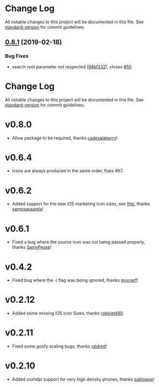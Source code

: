 # Change Log

All notable changes to this project will be documented in this file. See [standard-version](https://github.com/conventional-changelog/standard-version) for commit guidelines.

## [0.8.1](https://github.com/dwmkerr/app-icon/compare/v0.8.0...v0.8.1) (2019-02-18)


### Bug Fixes

* search root parameter not respected ([94bf332](https://github.com/dwmkerr/app-icon/commit/94bf332)), closes [#50](https://github.com/dwmkerr/app-icon/issues/50)



# Change Log

All notable changes to this project will be documented in this file. See [standard-version](https://github.com/conventional-changelog/standard-version) for commit guidelines.

# v0.8.0

- Allow package to be required, thanks [cadesalaberry](https://github.com/cadesalaberry)!

# v0.6.4

- Icons are always produced in the same order, fixes #67.

# v0.6.2

- Added support for the new iOS marketing icon sizes, see [this](https://stackoverflow.com/a/44691659), thanks [sampsasaarela](https://github.com/sampsasaarela)!
# v0.6.1

- Fixed a bug where the source icon was not being passed properly, thanks [SamyPesse](https://github.com/SamyPesse)!

# v0.4.2

- Fixed bug where the -i flag was being ignored, thanks [morcerf](https://github.com/morcerf)!

# v0.2.12

- Added some missing iOS Icon Sizes, thanks [robbiet480](https://github.com/robbiet480).

# v0.2.11

- Fixed some goofy scaling bugs, thanks [raldred](https://github.com/raldred)!

# v0.2.10

- Added xxxhdpi support for very high density phones, thanks [pabloppp](https://github.com/pabloppp)!
